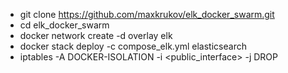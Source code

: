 - git clone https://github.com/maxkrukov/elk_docker_swarm.git
- cd elk_docker_swarm
- docker network create -d overlay elk
- docker stack deploy -c compose_elk.yml elasticsearch
- iptables -A DOCKER-ISOLATION -i <public_interface> -j DROP
